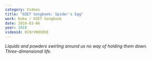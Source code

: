 ```yaml
---
category: Videos
title: "OZET Songbook: Spider's Egg"
work: Koba / OZET Songbook
date: 2010-03-06
year: 2010
videoid: 0I9rVN9X8hE
---
```


<em>Liquids and powders
swirling around us
no way of holding them down.
Three-dimensional life.</em>

